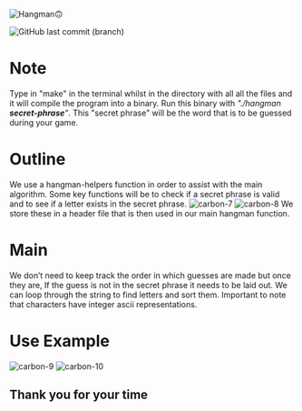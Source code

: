 ![Hangman🙃](https://github.com/user-attachments/assets/28888dad-27c7-450b-b48b-43abcfecc276)


![GitHub last commit (branch)](https://img.shields.io/github/last-commit/ksingh66/hangman-game/main)
# Note
Type in "make" in the terminal whilst in the directory with all all the files and it will compile the program into a binary. Run this binary with *"./hangman **secret-phrase**"*. This "secret phrase" will be the word that is to be guessed during your game.
# Outline 
We use a hangman-helpers function in order to assist with the main algorithm. Some key functions will be to check if a secret phrase is valid and to see if a letter exists in the secret phrase.
![carbon-7](https://github.com/user-attachments/assets/671c841e-5bfd-4d21-93ab-c79461bd561f)
![carbon-8](https://github.com/user-attachments/assets/a7468640-a5f1-43c3-b65f-f0e38c7c365e)
We store these in a header file that is then used in our main hangman function.
# Main
We don’t need to keep track the order in which guesses are made but once they are, If the guess is not in the secret phrase it needs to be laid out. We can loop through the string to find letters and sort them. Important to note that characters have integer ascii representations.
# Use Example
![carbon-9](https://github.com/user-attachments/assets/68444f4e-8d50-469d-942d-9cff6ff13604)
![carbon-10](https://github.com/user-attachments/assets/507f7c09-808e-4255-98c1-9fd2fb9e4cd1)
## Thank you for your time
